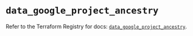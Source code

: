 # `data_google_project_ancestry`

Refer to the Terraform Registry for docs: [`data_google_project_ancestry`](https://registry.terraform.io/providers/hashicorp/google/6.49.3/docs/data-sources/project_ancestry).
